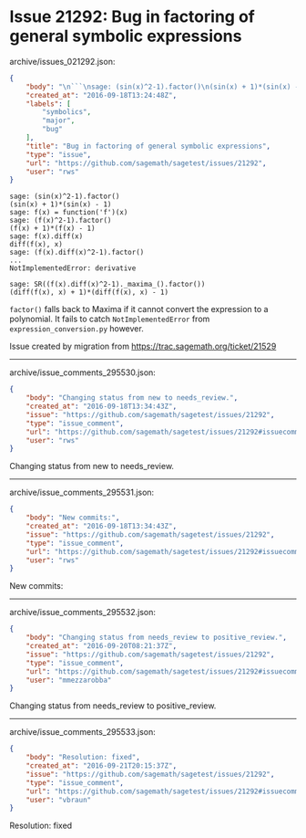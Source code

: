 # Issue 21292: Bug in factoring of general symbolic expressions

archive/issues_021292.json:
```json
{
    "body": "\n```\nsage: (sin(x)^2-1).factor()\n(sin(x) + 1)*(sin(x) - 1)\nsage: f(x) = function('f')(x)\nsage: (f(x)^2-1).factor()\n(f(x) + 1)*(f(x) - 1)\nsage: f(x).diff(x)\ndiff(f(x), x)\nsage: (f(x).diff(x)^2-1).factor()\n...\nNotImplementedError: derivative\n\nsage: SR((f(x).diff(x)^2-1)._maxima_().factor())\n(diff(f(x), x) + 1)*(diff(f(x), x) - 1)\n```\n\n`factor()` falls back to Maxima if it cannot convert the expression to a polynomial. It fails to catch `NotImplementedError` from `expression_conversion.py` however.\n\nIssue created by migration from https://trac.sagemath.org/ticket/21529\n\n",
    "created_at": "2016-09-18T13:24:48Z",
    "labels": [
        "symbolics",
        "major",
        "bug"
    ],
    "title": "Bug in factoring of general symbolic expressions",
    "type": "issue",
    "url": "https://github.com/sagemath/sagetest/issues/21292",
    "user": "rws"
}
```

```
sage: (sin(x)^2-1).factor()
(sin(x) + 1)*(sin(x) - 1)
sage: f(x) = function('f')(x)
sage: (f(x)^2-1).factor()
(f(x) + 1)*(f(x) - 1)
sage: f(x).diff(x)
diff(f(x), x)
sage: (f(x).diff(x)^2-1).factor()
...
NotImplementedError: derivative

sage: SR((f(x).diff(x)^2-1)._maxima_().factor())
(diff(f(x), x) + 1)*(diff(f(x), x) - 1)
```

`factor()` falls back to Maxima if it cannot convert the expression to a polynomial. It fails to catch `NotImplementedError` from `expression_conversion.py` however.

Issue created by migration from https://trac.sagemath.org/ticket/21529





---

archive/issue_comments_295530.json:
```json
{
    "body": "Changing status from new to needs_review.",
    "created_at": "2016-09-18T13:34:43Z",
    "issue": "https://github.com/sagemath/sagetest/issues/21292",
    "type": "issue_comment",
    "url": "https://github.com/sagemath/sagetest/issues/21292#issuecomment-295530",
    "user": "rws"
}
```

Changing status from new to needs_review.



---

archive/issue_comments_295531.json:
```json
{
    "body": "New commits:",
    "created_at": "2016-09-18T13:34:43Z",
    "issue": "https://github.com/sagemath/sagetest/issues/21292",
    "type": "issue_comment",
    "url": "https://github.com/sagemath/sagetest/issues/21292#issuecomment-295531",
    "user": "rws"
}
```

New commits:



---

archive/issue_comments_295532.json:
```json
{
    "body": "Changing status from needs_review to positive_review.",
    "created_at": "2016-09-20T08:21:37Z",
    "issue": "https://github.com/sagemath/sagetest/issues/21292",
    "type": "issue_comment",
    "url": "https://github.com/sagemath/sagetest/issues/21292#issuecomment-295532",
    "user": "mmezzarobba"
}
```

Changing status from needs_review to positive_review.



---

archive/issue_comments_295533.json:
```json
{
    "body": "Resolution: fixed",
    "created_at": "2016-09-21T20:15:37Z",
    "issue": "https://github.com/sagemath/sagetest/issues/21292",
    "type": "issue_comment",
    "url": "https://github.com/sagemath/sagetest/issues/21292#issuecomment-295533",
    "user": "vbraun"
}
```

Resolution: fixed
